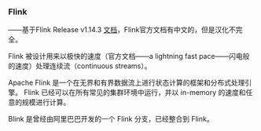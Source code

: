 ### Flink

——基于Flink Release v1.14.3 [文档](https://nightlies.apache.org/flink/flink-docs-release-1.14/docs/)，Flink官方文档有中文的，但是汉化不完全。

Flink 被设计用来以极快的速度（官方文档——a lightning fast pace——闪电般的速度）处理连续流（continuous streams）。

Apache Flink 是一个在无界和有界数据流上进行状态计算的框架和分布式处理引擎。 Flink 已经可以在所有常见的集群环境中运行，并以 in-memory 的速度和任意的规模进行计算。



Blink 是曾经由阿里巴巴开发的一个 Flink 分支，已经整合到 Flink。

